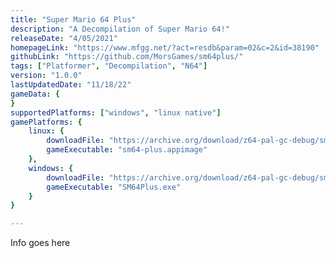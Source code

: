 ```yaml
---
title: "Super Mario 64 Plus"
description: "A Decompilation of Super Mario 64!"
releaseDate: "4/05/2021"
homepageLink: "https://www.mfgg.net/?act=resdb&param=02&c=2&id=38190"
githubLink: "https://github.com/MorsGames/sm64plus/"
tags: ["Platformer", "Decompilation", "N64"]
version: "1.0.0"
lastUpdatedDate: "11/18/22"
gameData: {
}
supportedPlatforms: ["windows", "linux native"]
gamePlatforms: {
    linux: {
        downloadFile: "https://archive.org/download/z64-pal-gc-debug/sm64-plus-linux.zip",
        gameExecutable: "sm64-plus.appimage"
    },
    windows: {
        downloadFile: "https://archive.org/download/z64-pal-gc-debug/sm64-plus-pc.zip",
        gameExecutable: "SM64Plus.exe"
    }
}

---
```


Info goes here